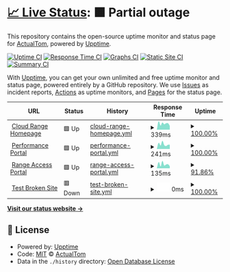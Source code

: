 # [📈 Live Status](https://status.cloudrangecyber.com): <!--live status--> **🟧 Partial outage**

This repository contains the open-source uptime monitor and status page for [ActualTom](https://status.cloudrangecyber.com), powered by [Upptime](https://github.com/upptime/upptime).

[![Uptime CI](https://github.com/ActualTom/crc-uptime/workflows/Uptime%20CI/badge.svg)](https://github.com/ActualTom/crc-uptime/actions?query=workflow%3A%22Uptime+CI%22)
[![Response Time CI](https://github.com/ActualTom/crc-uptime/workflows/Response%20Time%20CI/badge.svg)](https://github.com/ActualTom/crc-uptime/actions?query=workflow%3A%22Response+Time+CI%22)
[![Graphs CI](https://github.com/ActualTom/crc-uptime/workflows/Graphs%20CI/badge.svg)](https://github.com/ActualTom/crc-uptime/actions?query=workflow%3A%22Graphs+CI%22)
[![Static Site CI](https://github.com/ActualTom/crc-uptime/workflows/Static%20Site%20CI/badge.svg)](https://github.com/ActualTom/crc-uptime/actions?query=workflow%3A%22Static+Site+CI%22)
[![Summary CI](https://github.com/ActualTom/crc-uptime/workflows/Summary%20CI/badge.svg)](https://github.com/ActualTom/crc-uptime/actions?query=workflow%3A%22Summary+CI%22)

With [Upptime](https://upptime.js.org), you can get your own unlimited and free uptime monitor and status page, powered entirely by a GitHub repository. We use [Issues](https://github.com/ActualTom/crc-uptime/issues) as incident reports, [Actions](https://github.com/ActualTom/crc-uptime/actions) as uptime monitors, and [Pages](https://status.cloudrangecyber.com) for the status page.

<!--start: status pages-->
<!-- This summary is generated by Upptime (https://github.com/upptime/upptime) -->
<!-- Do not edit this manually, your changes will be overwritten -->
<!-- prettier-ignore -->
| URL | Status | History | Response Time | Uptime |
| --- | ------ | ------- | ------------- | ------ |
| <img alt="" src="https://icons.duckduckgo.com/ip3/www.cloudrangecyber.com.ico" height="13"> [Cloud Range Homepage](https://www.cloudrangecyber.com) | 🟩 Up | [cloud-range-homepage.yml](https://github.com/ActualTom/crc-uptime/commits/HEAD/history/cloud-range-homepage.yml) | <details><summary><img alt="Response time graph" src="./graphs/cloud-range-homepage/response-time-week.png" height="20"> 339ms</summary><br><a href="https://ActualTom.github.io/crc-uptime/history/cloud-range-homepage"><img alt="Response time 451" src="https://img.shields.io/endpoint?url=https%3A%2F%2Fraw.githubusercontent.com%2FActualTom%2Fcrc-uptime%2FHEAD%2Fapi%2Fcloud-range-homepage%2Fresponse-time.json"></a><br><a href="https://ActualTom.github.io/crc-uptime/history/cloud-range-homepage"><img alt="24-hour response time 211" src="https://img.shields.io/endpoint?url=https%3A%2F%2Fraw.githubusercontent.com%2FActualTom%2Fcrc-uptime%2FHEAD%2Fapi%2Fcloud-range-homepage%2Fresponse-time-day.json"></a><br><a href="https://ActualTom.github.io/crc-uptime/history/cloud-range-homepage"><img alt="7-day response time 339" src="https://img.shields.io/endpoint?url=https%3A%2F%2Fraw.githubusercontent.com%2FActualTom%2Fcrc-uptime%2FHEAD%2Fapi%2Fcloud-range-homepage%2Fresponse-time-week.json"></a><br><a href="https://ActualTom.github.io/crc-uptime/history/cloud-range-homepage"><img alt="30-day response time 333" src="https://img.shields.io/endpoint?url=https%3A%2F%2Fraw.githubusercontent.com%2FActualTom%2Fcrc-uptime%2FHEAD%2Fapi%2Fcloud-range-homepage%2Fresponse-time-month.json"></a><br><a href="https://ActualTom.github.io/crc-uptime/history/cloud-range-homepage"><img alt="1-year response time 451" src="https://img.shields.io/endpoint?url=https%3A%2F%2Fraw.githubusercontent.com%2FActualTom%2Fcrc-uptime%2FHEAD%2Fapi%2Fcloud-range-homepage%2Fresponse-time-year.json"></a></details> | <details><summary><a href="https://ActualTom.github.io/crc-uptime/history/cloud-range-homepage">100.00%</a></summary><a href="https://ActualTom.github.io/crc-uptime/history/cloud-range-homepage"><img alt="All-time uptime 100.00%" src="https://img.shields.io/endpoint?url=https%3A%2F%2Fraw.githubusercontent.com%2FActualTom%2Fcrc-uptime%2FHEAD%2Fapi%2Fcloud-range-homepage%2Fuptime.json"></a><br><a href="https://ActualTom.github.io/crc-uptime/history/cloud-range-homepage"><img alt="24-hour uptime 100.00%" src="https://img.shields.io/endpoint?url=https%3A%2F%2Fraw.githubusercontent.com%2FActualTom%2Fcrc-uptime%2FHEAD%2Fapi%2Fcloud-range-homepage%2Fuptime-day.json"></a><br><a href="https://ActualTom.github.io/crc-uptime/history/cloud-range-homepage"><img alt="7-day uptime 100.00%" src="https://img.shields.io/endpoint?url=https%3A%2F%2Fraw.githubusercontent.com%2FActualTom%2Fcrc-uptime%2FHEAD%2Fapi%2Fcloud-range-homepage%2Fuptime-week.json"></a><br><a href="https://ActualTom.github.io/crc-uptime/history/cloud-range-homepage"><img alt="30-day uptime 100.00%" src="https://img.shields.io/endpoint?url=https%3A%2F%2Fraw.githubusercontent.com%2FActualTom%2Fcrc-uptime%2FHEAD%2Fapi%2Fcloud-range-homepage%2Fuptime-month.json"></a><br><a href="https://ActualTom.github.io/crc-uptime/history/cloud-range-homepage"><img alt="1-year uptime 100.00%" src="https://img.shields.io/endpoint?url=https%3A%2F%2Fraw.githubusercontent.com%2FActualTom%2Fcrc-uptime%2FHEAD%2Fapi%2Fcloud-range-homepage%2Fuptime-year.json"></a></details>
| <img alt="" src="https://icons.duckduckgo.com/ip3/certification.cloudrangecyber.com.ico" height="13"> [Performance Portal](https://certification.cloudrangecyber.com) | 🟩 Up | [performance-portal.yml](https://github.com/ActualTom/crc-uptime/commits/HEAD/history/performance-portal.yml) | <details><summary><img alt="Response time graph" src="./graphs/performance-portal/response-time-week.png" height="20"> 241ms</summary><br><a href="https://ActualTom.github.io/crc-uptime/history/performance-portal"><img alt="Response time 332" src="https://img.shields.io/endpoint?url=https%3A%2F%2Fraw.githubusercontent.com%2FActualTom%2Fcrc-uptime%2FHEAD%2Fapi%2Fperformance-portal%2Fresponse-time.json"></a><br><a href="https://ActualTom.github.io/crc-uptime/history/performance-portal"><img alt="24-hour response time 220" src="https://img.shields.io/endpoint?url=https%3A%2F%2Fraw.githubusercontent.com%2FActualTom%2Fcrc-uptime%2FHEAD%2Fapi%2Fperformance-portal%2Fresponse-time-day.json"></a><br><a href="https://ActualTom.github.io/crc-uptime/history/performance-portal"><img alt="7-day response time 241" src="https://img.shields.io/endpoint?url=https%3A%2F%2Fraw.githubusercontent.com%2FActualTom%2Fcrc-uptime%2FHEAD%2Fapi%2Fperformance-portal%2Fresponse-time-week.json"></a><br><a href="https://ActualTom.github.io/crc-uptime/history/performance-portal"><img alt="30-day response time 256" src="https://img.shields.io/endpoint?url=https%3A%2F%2Fraw.githubusercontent.com%2FActualTom%2Fcrc-uptime%2FHEAD%2Fapi%2Fperformance-portal%2Fresponse-time-month.json"></a><br><a href="https://ActualTom.github.io/crc-uptime/history/performance-portal"><img alt="1-year response time 332" src="https://img.shields.io/endpoint?url=https%3A%2F%2Fraw.githubusercontent.com%2FActualTom%2Fcrc-uptime%2FHEAD%2Fapi%2Fperformance-portal%2Fresponse-time-year.json"></a></details> | <details><summary><a href="https://ActualTom.github.io/crc-uptime/history/performance-portal">100.00%</a></summary><a href="https://ActualTom.github.io/crc-uptime/history/performance-portal"><img alt="All-time uptime 99.99%" src="https://img.shields.io/endpoint?url=https%3A%2F%2Fraw.githubusercontent.com%2FActualTom%2Fcrc-uptime%2FHEAD%2Fapi%2Fperformance-portal%2Fuptime.json"></a><br><a href="https://ActualTom.github.io/crc-uptime/history/performance-portal"><img alt="24-hour uptime 100.00%" src="https://img.shields.io/endpoint?url=https%3A%2F%2Fraw.githubusercontent.com%2FActualTom%2Fcrc-uptime%2FHEAD%2Fapi%2Fperformance-portal%2Fuptime-day.json"></a><br><a href="https://ActualTom.github.io/crc-uptime/history/performance-portal"><img alt="7-day uptime 100.00%" src="https://img.shields.io/endpoint?url=https%3A%2F%2Fraw.githubusercontent.com%2FActualTom%2Fcrc-uptime%2FHEAD%2Fapi%2Fperformance-portal%2Fuptime-week.json"></a><br><a href="https://ActualTom.github.io/crc-uptime/history/performance-portal"><img alt="30-day uptime 100.00%" src="https://img.shields.io/endpoint?url=https%3A%2F%2Fraw.githubusercontent.com%2FActualTom%2Fcrc-uptime%2FHEAD%2Fapi%2Fperformance-portal%2Fuptime-month.json"></a><br><a href="https://ActualTom.github.io/crc-uptime/history/performance-portal"><img alt="1-year uptime 99.99%" src="https://img.shields.io/endpoint?url=https%3A%2F%2Fraw.githubusercontent.com%2FActualTom%2Fcrc-uptime%2FHEAD%2Fapi%2Fperformance-portal%2Fuptime-year.json"></a></details>
| <img alt="" src="https://icons.duckduckgo.com/ip3/range.cloudrangecyber.com.ico" height="13"> [Range Access Portal](https://range.cloudrangecyber.com) | 🟩 Up | [range-access-portal.yml](https://github.com/ActualTom/crc-uptime/commits/HEAD/history/range-access-portal.yml) | <details><summary><img alt="Response time graph" src="./graphs/range-access-portal/response-time-week.png" height="20"> 135ms</summary><br><a href="https://ActualTom.github.io/crc-uptime/history/range-access-portal"><img alt="Response time 157" src="https://img.shields.io/endpoint?url=https%3A%2F%2Fraw.githubusercontent.com%2FActualTom%2Fcrc-uptime%2FHEAD%2Fapi%2Frange-access-portal%2Fresponse-time.json"></a><br><a href="https://ActualTom.github.io/crc-uptime/history/range-access-portal"><img alt="24-hour response time 102" src="https://img.shields.io/endpoint?url=https%3A%2F%2Fraw.githubusercontent.com%2FActualTom%2Fcrc-uptime%2FHEAD%2Fapi%2Frange-access-portal%2Fresponse-time-day.json"></a><br><a href="https://ActualTom.github.io/crc-uptime/history/range-access-portal"><img alt="7-day response time 135" src="https://img.shields.io/endpoint?url=https%3A%2F%2Fraw.githubusercontent.com%2FActualTom%2Fcrc-uptime%2FHEAD%2Fapi%2Frange-access-portal%2Fresponse-time-week.json"></a><br><a href="https://ActualTom.github.io/crc-uptime/history/range-access-portal"><img alt="30-day response time 139" src="https://img.shields.io/endpoint?url=https%3A%2F%2Fraw.githubusercontent.com%2FActualTom%2Fcrc-uptime%2FHEAD%2Fapi%2Frange-access-portal%2Fresponse-time-month.json"></a><br><a href="https://ActualTom.github.io/crc-uptime/history/range-access-portal"><img alt="1-year response time 157" src="https://img.shields.io/endpoint?url=https%3A%2F%2Fraw.githubusercontent.com%2FActualTom%2Fcrc-uptime%2FHEAD%2Fapi%2Frange-access-portal%2Fresponse-time-year.json"></a></details> | <details><summary><a href="https://ActualTom.github.io/crc-uptime/history/range-access-portal">91.86%</a></summary><a href="https://ActualTom.github.io/crc-uptime/history/range-access-portal"><img alt="All-time uptime 99.66%" src="https://img.shields.io/endpoint?url=https%3A%2F%2Fraw.githubusercontent.com%2FActualTom%2Fcrc-uptime%2FHEAD%2Fapi%2Frange-access-portal%2Fuptime.json"></a><br><a href="https://ActualTom.github.io/crc-uptime/history/range-access-portal"><img alt="24-hour uptime 52.74%" src="https://img.shields.io/endpoint?url=https%3A%2F%2Fraw.githubusercontent.com%2FActualTom%2Fcrc-uptime%2FHEAD%2Fapi%2Frange-access-portal%2Fuptime-day.json"></a><br><a href="https://ActualTom.github.io/crc-uptime/history/range-access-portal"><img alt="7-day uptime 91.86%" src="https://img.shields.io/endpoint?url=https%3A%2F%2Fraw.githubusercontent.com%2FActualTom%2Fcrc-uptime%2FHEAD%2Fapi%2Frange-access-portal%2Fuptime-week.json"></a><br><a href="https://ActualTom.github.io/crc-uptime/history/range-access-portal"><img alt="30-day uptime 98.13%" src="https://img.shields.io/endpoint?url=https%3A%2F%2Fraw.githubusercontent.com%2FActualTom%2Fcrc-uptime%2FHEAD%2Fapi%2Frange-access-portal%2Fuptime-month.json"></a><br><a href="https://ActualTom.github.io/crc-uptime/history/range-access-portal"><img alt="1-year uptime 99.66%" src="https://img.shields.io/endpoint?url=https%3A%2F%2Fraw.githubusercontent.com%2FActualTom%2Fcrc-uptime%2FHEAD%2Fapi%2Frange-access-portal%2Fuptime-year.json"></a></details>
| <img alt="" src="https://icons.duckduckgo.com/ip3/thissitedoesnotexist.koj.co.ico" height="13"> [Test Broken Site](https://thissitedoesnotexist.koj.co) | 🟥 Down | [test-broken-site.yml](https://github.com/ActualTom/crc-uptime/commits/HEAD/history/test-broken-site.yml) | <details><summary><img alt="Response time graph" src="./graphs/test-broken-site/response-time-week.png" height="20"> 0ms</summary><br><a href="https://ActualTom.github.io/crc-uptime/history/test-broken-site"><img alt="Response time 0" src="https://img.shields.io/endpoint?url=https%3A%2F%2Fraw.githubusercontent.com%2FActualTom%2Fcrc-uptime%2FHEAD%2Fapi%2Ftest-broken-site%2Fresponse-time.json"></a><br><a href="https://ActualTom.github.io/crc-uptime/history/test-broken-site"><img alt="24-hour response time 0" src="https://img.shields.io/endpoint?url=https%3A%2F%2Fraw.githubusercontent.com%2FActualTom%2Fcrc-uptime%2FHEAD%2Fapi%2Ftest-broken-site%2Fresponse-time-day.json"></a><br><a href="https://ActualTom.github.io/crc-uptime/history/test-broken-site"><img alt="7-day response time 0" src="https://img.shields.io/endpoint?url=https%3A%2F%2Fraw.githubusercontent.com%2FActualTom%2Fcrc-uptime%2FHEAD%2Fapi%2Ftest-broken-site%2Fresponse-time-week.json"></a><br><a href="https://ActualTom.github.io/crc-uptime/history/test-broken-site"><img alt="30-day response time 0" src="https://img.shields.io/endpoint?url=https%3A%2F%2Fraw.githubusercontent.com%2FActualTom%2Fcrc-uptime%2FHEAD%2Fapi%2Ftest-broken-site%2Fresponse-time-month.json"></a><br><a href="https://ActualTom.github.io/crc-uptime/history/test-broken-site"><img alt="1-year response time 0" src="https://img.shields.io/endpoint?url=https%3A%2F%2Fraw.githubusercontent.com%2FActualTom%2Fcrc-uptime%2FHEAD%2Fapi%2Ftest-broken-site%2Fresponse-time-year.json"></a></details> | <details><summary><a href="https://ActualTom.github.io/crc-uptime/history/test-broken-site">100.00%</a></summary><a href="https://ActualTom.github.io/crc-uptime/history/test-broken-site"><img alt="All-time uptime 100.00%" src="https://img.shields.io/endpoint?url=https%3A%2F%2Fraw.githubusercontent.com%2FActualTom%2Fcrc-uptime%2FHEAD%2Fapi%2Ftest-broken-site%2Fuptime.json"></a><br><a href="https://ActualTom.github.io/crc-uptime/history/test-broken-site"><img alt="24-hour uptime 100.00%" src="https://img.shields.io/endpoint?url=https%3A%2F%2Fraw.githubusercontent.com%2FActualTom%2Fcrc-uptime%2FHEAD%2Fapi%2Ftest-broken-site%2Fuptime-day.json"></a><br><a href="https://ActualTom.github.io/crc-uptime/history/test-broken-site"><img alt="7-day uptime 100.00%" src="https://img.shields.io/endpoint?url=https%3A%2F%2Fraw.githubusercontent.com%2FActualTom%2Fcrc-uptime%2FHEAD%2Fapi%2Ftest-broken-site%2Fuptime-week.json"></a><br><a href="https://ActualTom.github.io/crc-uptime/history/test-broken-site"><img alt="30-day uptime 100.00%" src="https://img.shields.io/endpoint?url=https%3A%2F%2Fraw.githubusercontent.com%2FActualTom%2Fcrc-uptime%2FHEAD%2Fapi%2Ftest-broken-site%2Fuptime-month.json"></a><br><a href="https://ActualTom.github.io/crc-uptime/history/test-broken-site"><img alt="1-year uptime 100.00%" src="https://img.shields.io/endpoint?url=https%3A%2F%2Fraw.githubusercontent.com%2FActualTom%2Fcrc-uptime%2FHEAD%2Fapi%2Ftest-broken-site%2Fuptime-year.json"></a></details>

<!--end: status pages-->

[**Visit our status website →**](https://status.cloudrangecyber.com)

## 📄 License

- Powered by: [Upptime](https://github.com/upptime/upptime)
- Code: [MIT](./LICENSE) © [ActualTom](https://status.cloudrangecyber.com)
- Data in the `./history` directory: [Open Database License](https://opendatacommons.org/licenses/odbl/1-0/)
